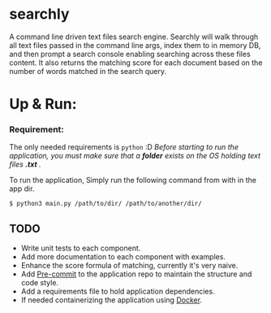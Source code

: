 # searchly
A command​ ​line​ ​driven​ ​text​ ​files search​ ​engine.
Searchly will walk through all text files passed in the command line args, index them to in memory DB, and then prompt a search console enabling searching across these files content.
It also returns the matching score for each document based on the number of words matched in the search query.

# Up & Run:
### Requirement:
The only needed requirements is `python` :D 
*Before starting to run the application, you must make sure that a **folder** exists on the OS holding text files **.txt** .*

To run the application, Simply run the following command from with in the app dir.
```
$ python3 main.py /path/to/dir/ /path/to/another/dir/

```

## TODO
- Write unit tests to each component.
- Add more documentation to each component with examples.
- Enhance the score formula of matching, currently it's very naive.
- Add [Pre-commit](https://github.com/pre-commit/pre-commit) to the application repo to maintain the structure and code style.
- Add a requirements file to hold application dependencies.
- If needed containerizing the application using [Docker](https://docker.com).